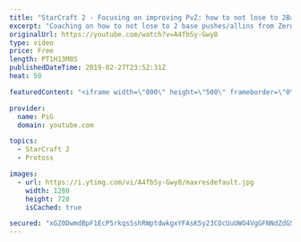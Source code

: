 ```yaml
---
title: "StarCraft 2 - Focusing on improving PvZ: how to not lose to 2Base pushes - Coaching"
excerpt: "Coaching on how to not lose to 2 base pushes/allins from Zerg as a Protoss.  -- Watch live at https://www.twitch.tv/x5_pig My NEW HP: https://pigstarcraft.com/ My Twitter: https://twitter.com/x5_PiG My Instagram: https://www.instagram.com/pigsc2/ My Facebook: https://www.facebook.com/PiGSC2/  Link to"
originalUrl: https://youtube.com/watch?v=A4fbSy-Gwy8
type: video
price: Free
length: PT1H13M8S
publishedDateTime: 2019-02-27T23:52:31Z
heat: 50

featuredContent: "<iframe width=\"800\" height=\"500\" frameborder=\"0\" src=\"https://www.youtube.com/embed/A4fbSy-Gwy8\" allow=\"accelerometer; autoplay; encrypted-media; gyroscope; picture-in-picture\" allowfullscreen></iframe>"

provider:
  name: PiG
  domain: youtube.com

topics:
  - StarCraft 2
  - Protoss

images:
  - url: https://i.ytimg.com/vi/A4fbSy-Gwy8/maxresdefault.jpg
    width: 1280
    height: 720
    isCached: true

secured: "xGZ0DwmdBpF1EcP5rkqsSshRWptdwkgxYFAsK5y23COcUuUWO4VgGFNNdZdGSg+fkR5iSOOzh57zf4qVYzIYcuYjMggIyQs85Y8IM7GXEIB6EnXw1UzRyy+zEns94v13YvKrECCSlAwMM+uP7wf7Vtp5FrLKsDz8Uags/Tn+9ojhapqYShF3AvYhGAz0v+UWgDftEhSyMgf5yYEuq3qs0PV2Yq0Bar1m/zAsXAW0oizqNaqfuk1zf9u39txJeacr2V5+n8s1ZhV835fdAZq4Vxu+i8wY7TKB0O3lBE19hT8BqHoHeUahPuYEPErcWjbTrDNKpo34kjG6Z5UG2p9z5m2t2EZZIzbTSqiDgudXoOCSEnwHXiqLK8jucdJ6z+30ZfS6E8z4I+amKjpghHicvhiscT9LdGVlrGThvROL/+w=;Kwct/Lu+cAGCokqV4dsvSw=="
---
```


